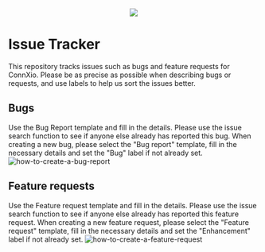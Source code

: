 <br>
<p align="center" >
  <a href="https://www.communicate.no/en/connxio"><img src="https://www.communicate.no/hubfs/connxio_logo.svg" /></a>
</p>

# Issue Tracker

This repository tracks issues such as bugs and feature requests for ConnXio. Please be as precise as possible when describing bugs or requests, and use labels to help us sort the issues better.

## Bugs
Use the Bug Report template and fill in the details. Please use the issue search function to see if anyone else already has reported this bug. When creating a new bug, please select the "Bug report" template, fill in the necessary details and set the "Bug" label if not already set.
![how-to-create-a-bug-report](https://i.imgur.com/S06J1yy.png)

## Feature requests
Use the Feature request template and fill in the details. Please use the issue search function to see if anyone else already has reported this feature request. When creating a new feature request, please select the "Feature request" template, fill in the necessary details and set the "Enhancement" label if not already set.
![how-to-create-a-feature-request](https://i.imgur.com/FHctgPT.png)
